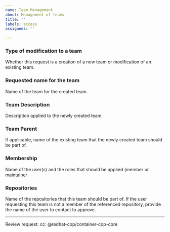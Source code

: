 ```yaml
---
name: Team Management
about: Management of teams
title: ''
labels: access
assignees: ''

---
```


### Type of modification to a team

Whether this request is a creation of a new team or modification of an existing team.

### Requested name for the team

Name of the team for the created team.

### Team Description

Description applied to the newly created team.

### Team Parent

If applicable, name of the existing team that the newly created team should be part of.

### Membership

Name of the user(s) and the roles that should be applied (member or maintainer

### Repositories

Name of the repositories that this team should be part of. If the user requesting this team is not a member of the referenced repository, provide the name of the user to contact to approve. 

---

Review request:
cc: @redhat-cop/container-cop-core

